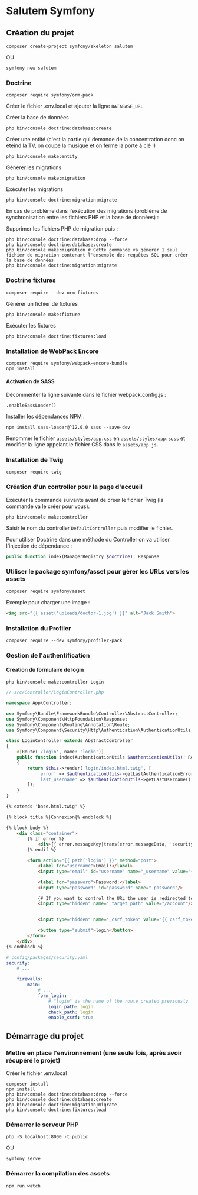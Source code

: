 # Salutem Symfony

## Création du projet

```shell
composer create-project symfony/skeleton salutem
```

OU

```shell
symfony new salutem
```

### Doctrine

```shell
composer require symfony/orm-pack
```

Créer le fichier .env.local et ajouter la ligne `DATABASE_URL`

Créer la base de données

```shell
php bin/console doctrine:database:create
```

Créer une entité (c'est la partie qui demande de la concentration donc on éteind la TV, on coupe la musique et on ferme la porte à clé !)

```shell
php bin/console make:entity
```

Générer les migrations

```shell
php bin/console make:migration
```

Exécuter les migrations

```shell
php bin/console doctrine:migration:migrate
```

En cas de problème dans l'exécution des migrations (problème de synchronisation entre les fichiers PHP et la base de données) :

Supprimer les fichiers PHP de migration puis :

```shell
php bin/console doctrine:database:drop --force
php bin/console doctrine:database:create
php bin/console make:migration # Cette commande va générer 1 seul fichier de migration contenant l'ensemble des requêtes SQL pour créer la base de données
php bin/console doctrine:migration:migrate
```

### Doctrine fixtures

```shell
composer require --dev orm-fixtures
```

Générer un fichier de fixtures

```shell
php bin/console make:fixture
```

Exécuter les fixtures

```shell
php bin/console doctrine:fixtures:load
```

### Installation de WebPack Encore

```shell
composer require symfony/webpack-encore-bundle
npm install
```

#### Activation de SASS

Décommenter la ligne suivante dans le fichier webpack.config.js :

```shell
.enableSassLoader()
```

Installer les dépendances NPM :

```shell
npm install sass-loader@^12.0.0 sass --save-dev
```

Renommer le fichier `assets/styles/app.css` en `assets/styles/app.scss`
et modifier la ligne appelant le fichier CSS dans le `assets/app.js`.

### Installation de Twig

```shell
composer require twig
```

### Création d'un controller pour la page d'accueil

Exécuter la commande suivante avant de créer le fichier Twig (la commande va le créer pour vous).

```shell
php bin/console make:controller
```

Saisir le nom du controller `DefaultController` puis modifier le fichier.

Pour utiliser Doctrine dans une méthode du Controller on va utiliser l'injection de dépendance :

```php
public function index(ManagerRegistry $doctrine): Response
```

### Utiliser le package symfony/asset pour gérer les URLs vers les assets

```shell
composer require symfony/asset
```

Exemple pour charger une image :

```html
<img src="{{ asset('uploads/doctor-1.jpg') }}" alt="Jack Smith">
```

### Installation du Profiler

```shell
composer require --dev symfony/profiler-pack
```

### Gestion de l'authentification

#### Création du formulaire de login

```shell
php bin/console make:controller Login
```

```php
// src/Controller/LoginController.php

namespace App\Controller;

use Symfony\Bundle\FrameworkBundle\Controller\AbstractController;
use Symfony\Component\HttpFoundation\Response;
use Symfony\Component\Routing\Annotation\Route;
use Symfony\Component\Security\Http\Authentication\AuthenticationUtils;

class LoginController extends AbstractController
{
    #[Route('/login', name: 'login')]
    public function index(AuthenticationUtils $authenticationUtils): Response
    {
        return $this->render('login/index.html.twig', [
            'error' => $authenticationUtils->getLastAuthenticationError(),
            'last_username' => $authenticationUtils->getLastUsername()
        ]);
    }
}
```

```html
{% extends 'base.html.twig' %}

{% block title %}Connexion{% endblock %}

{% block body %}
    <div class="container">
        {% if error %}
            <div>{{ error.messageKey|trans(error.messageData, 'security') }}</div>
        {% endif %}

        <form action="{{ path('login') }}" method="post">
            <label for="username">Email:</label>
            <input type="email" id="username" name="_username" value="{{ last_username }}"/>

            <label for="password">Password:</label>
            <input type="password" id="password" name="_password"/>

            {# If you want to control the URL the user is redirected to on success
            <input type="hidden" name="_target_path" value="/account"/> #}


            <input type="hidden" name="_csrf_token" value="{{ csrf_token('authenticate') }}">

            <button type="submit">login</button>
        </form>
    </div>
{% endblock %}

```

```yaml
# config/packages/security.yaml
security:
    # ...

    firewalls:
        main:
            # ...
            form_login:
                # "login" is the name of the route created previously
                login_path: login
                check_path: login
                enable_csrf: true
```

## Démarrage du projet

### Mettre en place l'environnement (une seule fois, après avoir récupéré le projet)

Créer le fichier .env.local

```shell
composer install
npm install
php bin/console doctrine:database:drop --force
php bin/console doctrine:database:create
php bin/console doctrine:migration:migrate
php bin/console doctrine:fixtures:load
```

### Démarrer le serveur PHP

```shell
php -S localhost:8000 -t public
```

OU

```shell
symfony serve
```

### Démarrer la compilation des assets

```shell
npm run watch
```